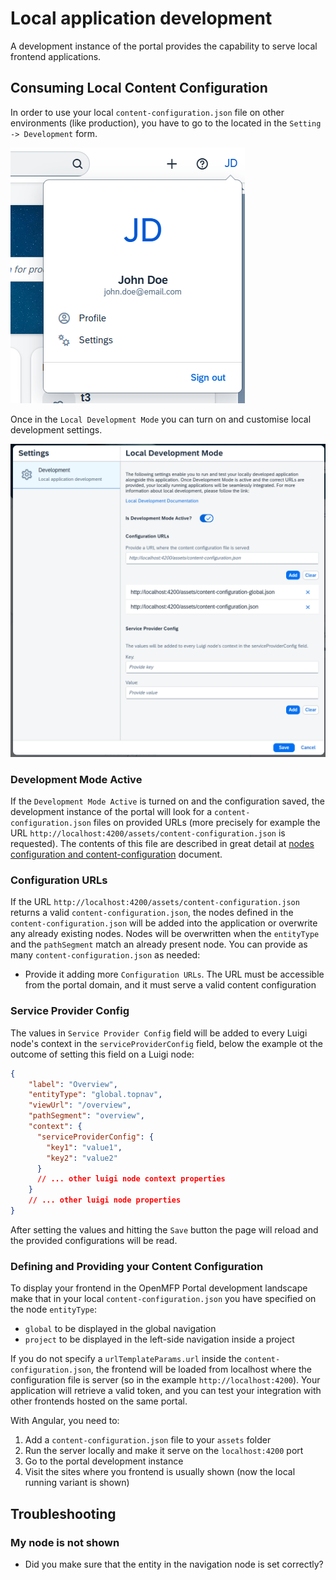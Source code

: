 # Local application development

A development instance of the portal provides the capability to serve local frontend applications.


## Consuming Local Content Configuration
 
In order to use your local `content-configuration.json` file on other environments (like production), you have to go to the located in the 
 `Setting -> Development` form. 

![img_1.png](./img/img_1.png)

Once in the `Local Development Mode` you can turn on and customise local development settings.

![img_2.png](./img/img_2.png)

### Development Mode Active

If the `Development Mode Active` is turned on and the configuration saved, the development instance of the portal will look for a 
`content-configuration.json` files on provided URLs (more precisely for example the URL `http://localhost:4200/assets/content-configuration.json` is requested).
The contents of this file are described in great detail at [nodes configuration and content-configuration](readme-nodes-configuration.md) document.

### Configuration URLs

If the URL `http://localhost:4200/assets/content-configuration.json` returns a valid `content-configuration.json`, 
the nodes defined in the `content-configuration.json` will be added into the application or overwrite any already existing nodes.
Nodes will be overwritten when the `entityType` and the `pathSegment` match an already present node.
You can provide as many `content-configuration.json` as needed:
* Provide it adding more `Configuration URLs`. The URL must be accessible from the portal domain, and it must serve a valid content configuration

### Service Provider Config

The values in `Service Provider Config` field will be added to every Luigi node's context in the `serviceProviderConfig` field,
below the example ot the outcome of setting this field on a Luigi node:

```json
{
    "label": "Overview",
    "entityType": "global.topnav",
    "viewUrl": "/overview",
    "pathSegment": "overview",
    "context": {
      "serviceProviderConfig": {
        "key1": "value1",
        "key2": "value2"
      }
      // ... other luigi node context properties
    } 
    // ... other luigi node properties
}

```

After setting the values and hitting the `Save` button the page will reload and the provided configurations will be read.

### Defining and Providing your Content Configuration

To display your frontend in the OpenMFP Portal development landscape make that in your local `content-configuration.json` 
you have specified on the node `entityType`:

- `global` to be displayed in the global navigation
- `project` to be displayed in the left-side navigation inside a project

If you do not specify a `urlTemplateParams.url` inside the `content-configuration.json`, the frontend will be loaded from localhost
where the configuration file is server (so in the example `http://localhost:4200`).
Your application will retrieve a valid token, and you can test your integration with other frontends hosted on the same portal.

With Angular, you need to:

1. Add a `content-configuration.json` file to your `assets` folder
2. Run the server locally and make it serve on the `localhost:4200` port
3. Go to the portal development instance
4. Visit the sites where you frontend is usually shown (now the local running variant is shown)

## Troubleshooting

### My node is not shown

* Did you make sure that the entity in the navigation node is set correctly? 
